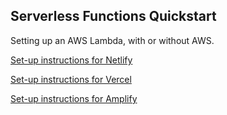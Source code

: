 **Serverless Functions Quickstart**
---
Setting up an AWS Lambda, with or without AWS.

[Set-up instructions for Netlify](netlify/README.md)

[Set-up instructions for Vercel](vercel/README.md)

[Set-up instructions for Amplify](amplify/README.md)

